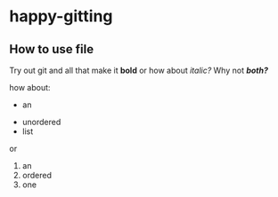 # happy-gitting

## How to use file

Try out git and all that
make it **bold**
or how about _italic?_
Why not _**both?**_

how about:

* an
- unordered
- list

or 

1. an
2. ordered
3. one